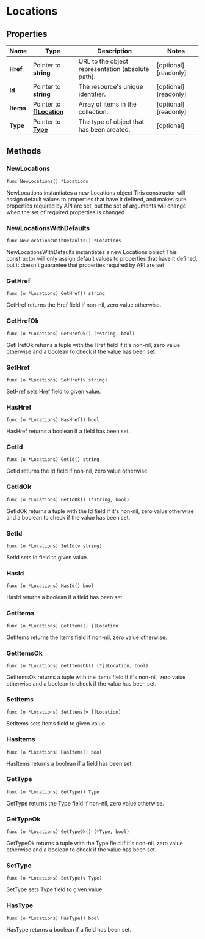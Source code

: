 # Locations

## Properties

|Name | Type | Description | Notes|
|------------ | ------------- | ------------- | -------------|
|**Href** | Pointer to **string** | URL to the object representation (absolute path). | [optional] [readonly] |
|**Id** | Pointer to **string** | The resource&#39;s unique identifier. | [optional] [readonly] |
|**Items** | Pointer to [**[]Location**](Location.md) | Array of items in the collection. | [optional] [readonly] |
|**Type** | Pointer to [**Type**](Type.md) | The type of object that has been created. | [optional] |

## Methods

### NewLocations

`func NewLocations() *Locations`

NewLocations instantiates a new Locations object
This constructor will assign default values to properties that have it defined,
and makes sure properties required by API are set, but the set of arguments
will change when the set of required properties is changed

### NewLocationsWithDefaults

`func NewLocationsWithDefaults() *Locations`

NewLocationsWithDefaults instantiates a new Locations object
This constructor will only assign default values to properties that have it defined,
but it doesn't guarantee that properties required by API are set

### GetHref

`func (o *Locations) GetHref() string`

GetHref returns the Href field if non-nil, zero value otherwise.

### GetHrefOk

`func (o *Locations) GetHrefOk() (*string, bool)`

GetHrefOk returns a tuple with the Href field if it's non-nil, zero value otherwise
and a boolean to check if the value has been set.

### SetHref

`func (o *Locations) SetHref(v string)`

SetHref sets Href field to given value.

### HasHref

`func (o *Locations) HasHref() bool`

HasHref returns a boolean if a field has been set.

### GetId

`func (o *Locations) GetId() string`

GetId returns the Id field if non-nil, zero value otherwise.

### GetIdOk

`func (o *Locations) GetIdOk() (*string, bool)`

GetIdOk returns a tuple with the Id field if it's non-nil, zero value otherwise
and a boolean to check if the value has been set.

### SetId

`func (o *Locations) SetId(v string)`

SetId sets Id field to given value.

### HasId

`func (o *Locations) HasId() bool`

HasId returns a boolean if a field has been set.

### GetItems

`func (o *Locations) GetItems() []Location`

GetItems returns the Items field if non-nil, zero value otherwise.

### GetItemsOk

`func (o *Locations) GetItemsOk() (*[]Location, bool)`

GetItemsOk returns a tuple with the Items field if it's non-nil, zero value otherwise
and a boolean to check if the value has been set.

### SetItems

`func (o *Locations) SetItems(v []Location)`

SetItems sets Items field to given value.

### HasItems

`func (o *Locations) HasItems() bool`

HasItems returns a boolean if a field has been set.

### GetType

`func (o *Locations) GetType() Type`

GetType returns the Type field if non-nil, zero value otherwise.

### GetTypeOk

`func (o *Locations) GetTypeOk() (*Type, bool)`

GetTypeOk returns a tuple with the Type field if it's non-nil, zero value otherwise
and a boolean to check if the value has been set.

### SetType

`func (o *Locations) SetType(v Type)`

SetType sets Type field to given value.

### HasType

`func (o *Locations) HasType() bool`

HasType returns a boolean if a field has been set.



